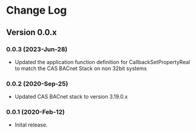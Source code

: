 # Change Log

## Version 0.0.x

### 0.0.3 (2023-Jun-28)

- Updated the application function definition for CallbackSetPropertyReal to match the CAS BACnet Stack on non 32bit systems

### 0.0.2 (2020-Sep-25)

- Updated CAS BACnet stack to version 3.19.0.x

### 0.0.1 (2020-Feb-12)

- Inital release.
